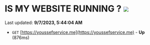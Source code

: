 # IS MY WEBSITE RUNNING ? [![](https://img.shields.io/static/v1?label=Sponsor&message=%E2%9D%A4&logo=GitHub&color=%23fe8e86)](https://github.com/sponsors/<username>)

Last updated: **9/7/2023, 5:44:04 AM**

- `GET` [https://youssefservice.me](https://youssefservice.me) - **Up** (876ms)
